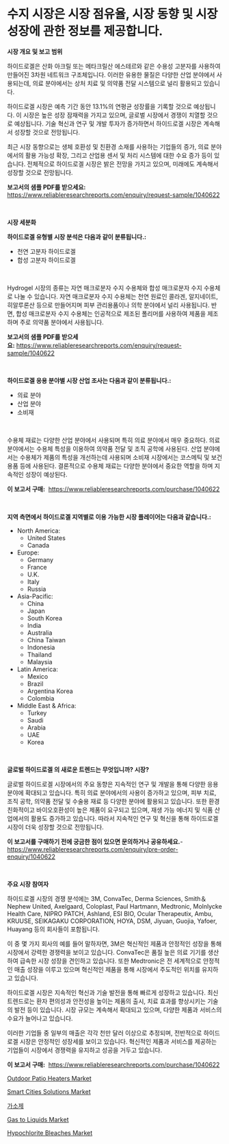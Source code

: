 <p><h1>수지 시장은 시장 점유율, 시장 동향 및 시장 성장에 관한 정보를 제공합니다.</h1></p><p><strong>시장 개요 및 보고 범위</strong></p>
<p><p>하이드로겔은 산화 아크릴 또는 메타크릴산 에스테르와 같은 수용성 고분자를 사용하여 만들어진 3차원 네트워크 구조체입니다. 이러한 유용한 물질은 다양한 산업 분야에서 사용되는데, 의료 분야에서는 상처 치료 및 의약품 전달 시스템으로 널리 활용되고 있습니다.</p><p>하이드로겔 시장은 예측 기간 동안 13.1%의 연평균 성장률을 기록할 것으로 예상됩니다. 이 시장은 높은 성장 잠재력을 가지고 있으며, 글로벌 시장에서 경쟁이 치열할 것으로 예상됩니다. 기술 혁신과 연구 및 개발 투자가 증가하면서 하이드로겔 시장은 계속해서 성장할 것으로 전망됩니다.</p><p>최근 시장 동향으로는 생체 호환성 및 친환경 소재를 사용하는 기업들의 증가, 의료 분야에서의 활용 가능성 확장, 그리고 산업용 센서 및 처리 시스템에 대한 수요 증가 등이 있습니다. 전체적으로 하이드로겔 시장은 밝은 전망을 가지고 있으며, 미래에도 계속해서 성장할 것으로 전망됩니다.</p></p>
<p><strong>보고서의 샘플 PDF를 받으세요:</strong> <a href="https://www.reliableresearchreports.com/enquiry/request-sample/1040622">https://www.reliableresearchreports.com/enquiry/request-sample/1040622</a></p>
<p>&nbsp;</p>
<p><strong>시장 세분화</strong></p>
<p><strong>하이드로겔 유형별 시장 분석은 다음과 같이 분류됩니다.:</strong></p>
<p><ul><li>천연 고분자 하이드로겔</li><li>합성 고분자 하이드로겔</li></ul></p>
<p>&nbsp;</p>
<p><p>Hydrogel 시장의 종류는 자연 매크로분자 수지 수용체와 합성 매크로분자 수지 수용체로 나눌 수 있습니다. 자연 매크로분자 수지 수용체는 천연 원료인 콜라겐, 알지네이트, 히알루론산 등으로 만들어지며 피부 관리용품이나 의학 분야에서 널리 사용됩니다. 반면, 합성 매크로분자 수지 수용체는 인공적으로 제조된 폴리머를 사용하여 제품을 제조하며 주로 의약품 분야에서 사용됩니다.</p></p>
<p><strong>보고서의 샘플 PDF를 받으세요:</strong>&nbsp;<a href="https://www.reliableresearchreports.com/enquiry/request-sample/1040622">https://www.reliableresearchreports.com/enquiry/request-sample/1040622</a></p>
<p>&nbsp;</p>
<p><strong> 하이드로겔 응용 분야별 시장 산업 조사는 다음과 같이 분류됩니다.:</strong></p>
<p><ul><li>의료 분야</li><li>산업 분야</li><li>소비재</li></ul></p>
<p>&nbsp;</p>
<p><p>수용체 재료는 다양한 산업 분야에서 사용되며 특히 의료 분야에서 매우 중요하다. 의료 분야에서는 수용체 특성을 이용하여 의약품 전달 및 조직 공학에 사용된다. 산업 분야에서는 수용체가 제품의 특성을 개선하는데 사용되며 소비재 시장에서는 코스메틱 및 보건용품 등에 사용된다. 결론적으로 수용체 재료는 다양한 분야에서 중요한 역할을 하며 지속적인 성장이 예상된다.</p></p>
<p><strong>이 보고서 구매:</strong>&nbsp; <a href="https://www.reliableresearchreports.com/purchase/1040622">https://www.reliableresearchreports.com/purchase/1040622</a></p>
<p>&nbsp;</p>
<p><strong>지역 측면에서 하이드로겔 지역별로 이용 가능한 시장 플레이어는 다음과 같습니다.:</strong></p>
<p><ul>
    <li>
        North America:
        <ul>
            <li>United States</li>
            <li>Canada</li>
        </ul>
    </li>
    <li>
        Europe:
        <ul>
            <li>Germany</li>
            <li>France</li>
            <li>U.K.</li>
            <li>Italy</li>
            <li>Russia</li>
        </ul>
    </li>
    <li>
        Asia-Pacific:
        <ul>
            <li>China</li>
            <li>Japan</li>
            <li>South Korea</li>
            <li>India</li>
            <li>Australia</li>
            <li>China Taiwan</li>
            <li>Indonesia</li>
            <li>Thailand</li>
            <li>Malaysia</li>
        </ul>
    </li>
    <li>
        Latin America:
        <ul>
            <li>Mexico</li>
            <li>Brazil</li>
            <li>Argentina Korea</li>
            <li>Colombia</li>
        </ul>
    </li>
    <li>
        Middle East & Africa:
        <ul>
            <li>Turkey</li>
            <li>Saudi</li>
            <li>Arabia</li>
            <li>UAE</li>
            <li>Korea</li>
        </ul>
    </li>
    </ul></p>
<p>&nbsp;</p>
<p><strong>글로벌 하이드로겔 의 새로운 트렌드는 무엇입니까? 시장?</strong></p>
<p><p>글로벌 하이드로겔 시장에서의 주요 동향은 지속적인 연구 및 개발을 통해 다양한 응용 분야에 확대되고 있습니다. 특히 의료 분야에서의 사용이 증가하고 있으며, 피부 치료, 조직 공학, 의약품 전달 및 수술용 재료 등 다양한 분야에 활용되고 있습니다. 또한 환경 친화적이고 바이오호환성이 높은 제품이 요구되고 있으며, 재생 가능 에너지 및 식품 산업에서의 활용도 증가하고 있습니다. 따라서 지속적인 연구 및 혁신을 통해 하이드로겔 시장이 더욱 성장할 것으로 전망됩니다.</p></p>
<p><strong>이 보고서를 구매하기 전에 궁금한 점이 있으면 문의하거나 공유하세요.</strong>- <a href="https://www.reliableresearchreports.com/enquiry/pre-order-enquiry/1040622">https://www.reliableresearchreports.com/enquiry/pre-order-enquiry/1040622</a></p>
<p>&nbsp;</p>
<p><strong>주요 시장 참여자</strong></p>
<p><p>하이드로겔 시장의 경쟁 분석에는 3M, ConvaTec, Derma Sciences, Smith＆Nephew United, Axelgaard, Coloplast, Paul Hartmann, Medtronic, Molnlycke Health Care, NIPRO PATCH, Ashland, ESI BIO, Ocular Therapeutix, Ambu, KRUUSE, SEIKAGAKU CORPORATION, HOYA, DSM, Jiyuan, Guojia, Yafoer, Huayang 등의 회사들이 포함됩니다.</p><p>이 중 몇 가지 회사의 예를 들어 말하자면, 3M은 혁신적인 제품과 안정적인 성장을 통해 시장에서 강력한 경쟁력을 보이고 있습니다. ConvaTec은 품질 높은 의료 기기를 생산하여 급속한 시장 성장을 견인하고 있습니다. 또한 Medtronic은 전 세계적으로 안정적인 매출 성장을 이루고 있으며 혁신적인 제품을 통해 시장에서 주도적인 위치를 유지하고 있습니다.</p><p>하이드로겔 시장은 지속적인 혁신과 기술 발전을 통해 빠르게 성장하고 있습니다. 최신 트렌드로는 환자 편의성과 안전성을 높이는 제품의 출시, 치료 효과를 향상시키는 기술의 발전 등이 있습니다. 시장 규모는 계속해서 확대되고 있으며, 다양한 제품과 서비스의 수요가 늘어나고 있습니다.</p><p>이러한 기업들 중 일부의 매출은 각각 천만 달러 이상으로 추정되며, 전반적으로 하이드로겔 시장은 안정적인 성장세를 보이고 있습니다. 혁신적인 제품과 서비스를 제공하는 기업들이 시장에서 경쟁력을 유지하고 성공을 거두고 있습니다.</p></p>
<p><strong>이 보고서 구매:</strong>&nbsp;&nbsp;<a href="https://www.reliableresearchreports.com/purchase/1040622">https://www.reliableresearchreports.com/purchase/1040622</a></p>
<p><p><a href="https://view.publitas.com/reportprime-1/insights-into-outdoor-patio-heaters-market-size-analysing-market-share-trends-and-growth-from-2023-to-2030/">Outdoor Patio Heaters Market</a></p><p><a href="https://issuu.com/reportprime-2/docs/smart-cities-solutions-market-size-2030.pptx">Smart Cities Solutions Market</a></p><p><a href="https://github.com/lkwggful07722/Market-Research-Report-List-1/blob/main/5537689190370.md">가소제</a></p><p><a href="https://github.com/irfadac/Market-Research-Report-List-2/blob/main/gas-to-liquids-market.md">Gas to Liquids Market</a></p><p><a href="https://github.com/ashepherd82/Market-Research-Report-List-3/blob/main/hypochlorite-bleaches-market.md">Hypochlorite Bleaches Market</a></p></p>

